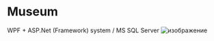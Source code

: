# Museum
WPF + ASP.Net (Framework) system / MS SQL Server
![изображение](https://github.com/dachtojtakoe/Museum/assets/78024557/5f01ced6-f898-4566-afeb-d754e48048d9)
